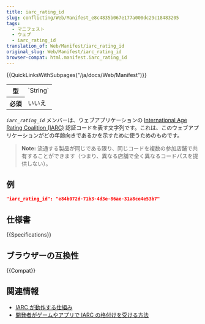 ```yaml
---
title: iarc_rating_id
slug: conflicting/Web/Manifest_e8c4835b067e177a000dc29c18483205
tags:
  - マニフェスト
  - ウェブ
  - iarc_rating_id
translation_of: Web/Manifest/iarc_rating_id
original_slug: Web/Manifest/iarc_rating_id
browser-compat: html.manifest.iarc_rating_id
---
```

{{QuickLinksWithSubpages("/ja/docs/Web/Manifest")}}

<table class="properties">
  <tbody>
    <tr>
      <th scope="row">型</th>
      <td>`String`</td>
    </tr>
    <tr>
      <th scope="row">必須</th>
      <td>いいえ</td>
    </tr>
  </tbody>
</table>

_`iarc_rating_id`_ メンバーは、ウェブアプリケーションの [International Age Rating Coalition (IARC)](https://www.globalratings.com/) 認証コードを表す文字列です。これは、このウェブアプリケーションがどの年齢向きであるかを示すために使うためのものです。

> **Note:** 流通する製品が同じである限り、同じコードを複数の参加店舗で共有することができます（つまり、異なる店舗で全く異なるコードパスを提供しない）。

## 例

```json
"iarc_rating_id": "e84b072d-71b3-4d3e-86ae-31a8ce4e53b7"
```

## 仕様書

{{Specifications}}

## ブラウザーの互換性

{{Compat}}

## 関連情報

- [IARC が動作する仕組み](https://www.globalratings.com/how-iarc-works.aspx)
- [開発者がゲームやアプリで IARC の格付けを受ける方法](https://www.globalratings.com/for-developers.aspx)
